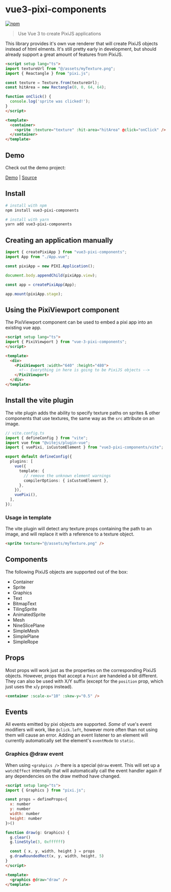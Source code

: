# vue3-pixi-components

[![npm](https://img.shields.io/npm/v/vue3-pixi-components)](https://www.npmjs.com/package/vue3-pixi-components)

> Use Vue 3 to create PixiJS applications

This library provides it's own vue renderer that will create PixiJS objects instead of html elments. It's still pretty early in development, but should already support a great amount of features from PixiJS.

```html
<script setup lang="ts">
import textureUrl from "@/assets/myTexture.png";
import { Reactangle } from "pixi.js";

const texture = Texture.from(textureUrl);
const hitArea = new Rectangle(0, 0, 64, 64);

function onClick() {
  console.log('sprite was clicked!');
}
</script>

<template>
  <container>
    <sprite :texture="texture" :hit-area="hitArea" @click="onClick" />
  </container>
</template>
```

## Demo

Check out the demo project:

[Demo](https://minetoblend.github.io/vue3-pixi-components-demo/) | [Source](https://github.com/minetoblend/vue3-pixi-components-demo)


## Install

```sh
# install with npm
npm install vue3-pixi-components

# install with yarn
yarn add vue3-pixi-components
```

## Creating an application manually

```ts
import { createPixiApp } from "vue3-pixi-components";
import App from "./App.vue";

const pixiApp = new PIXI.Application();

document.body.appendChild(pixiApp.view);

const app = createPixiApp(App);

app.mount(pixiApp.stage);
```

## Using the PixiViewport component

The PixiViewport component can be used to embed a pixi app into an existing vue app.

```html
<script setup lang="ts">
import { PixiViewport } from "vue-3-pixi-components";
</script>

<template>
  <div>
    <PixiViewport :width="640" :height="480">
      <!-- Everything in here is going to be PixiJS objects -->
    </PixiViewport>
  </div>
</template>
```

## Install the vite plugin

The vite plugin adds the ability to specify texture paths on sprites & other components that use textures, the same way as the `src` attribute on an image.

```ts
// vite.config.ts
import { defineConfig } from "vite";
import vue from "@vitejs/plugin-vue";
import { vuePixi, isCustomElement } from "vue3-pixi-components/vite";

export default defineConfig({
  plugins: [
    vue({
      template: {
        // remove the unknown element warnings
        compilerOptions: { isCustomElement },
      },
    }),
    vuePixi(),
  ],
});
```

### Usage in template

The vite plugin will detect any texture props containing the path to an image, and will replace it with a reference to a texture object.

```html
<sprite texture="@/assets/myTexture.png" />
```

## Components

The following PixiJS objects are supported out of the box:

* Container
* Sprite
* Graphics
* Text
* BitmapText
* TilingSprite
* AnimatedSprite
* Mesh
* NineSlicePlane
* SimpleMesh
* SimplePlane
* SimpleRope

## Props

Most props will work just as the properties on the corresponding PixiJS objects. However, props that accept a `Point` are handeled a bit different. They can also be used with X/Y suffix (except for the `position` prop, which just uses the `x`/`y` props instead).
```html
<container :scale-x="10" :skew-y="0.5" />
```

## Events

All events emitted by pixi objects are supported. *Some* of vue's event modifiers will work, like `@click.left`, however more often than not using them will cause an error. Adding an event listener to an element will currently automatically set the element's `eventMode` to `static`.

### Graphics @draw event
When using `<grahpics />` there is a special `@draw` event.
This will set up a `watchEffect` internally that will automatically call the event handler again if any dependencies on the draw method have changed.

```html
<script setup lang="ts">
import { Graphics } from "pixi.js";

const props = defineProps<{
  x: number
  y: number
  width: number
  height: number
}>()

function draw(g: Graphics) {
  g.clear()
  g.lineStyle(3, 0xffffff)

  const { x, y, width, height } = props
  g.drawRoundedRect(x, y, width, height, 5)
}
</script>

<template>
  <graphics @draw="draw" />
</template>
```


